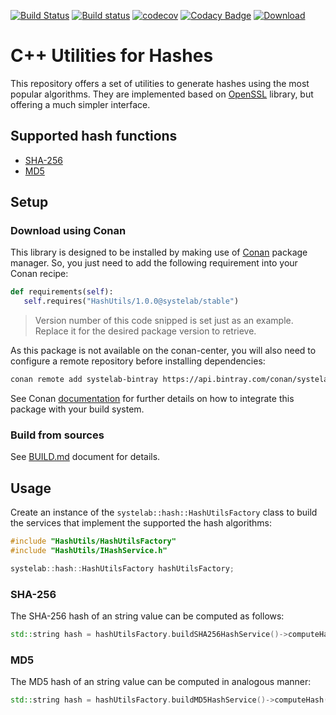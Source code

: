 [![Build Status](https://travis-ci.org/systelab/cpp-hash-utils.svg?branch=master)](https://travis-ci.org/systelab/cpp-hash-utils)
[![Build status](https://ci.appveyor.com/api/projects/status/p9wc1exxkvx3yavt?svg=true)](https://ci.appveyor.com/project/systelab/cpp-hash-utils)
[![codecov](https://codecov.io/gh/systelab/cpp-hash-utils/branch/master/graph/badge.svg)](https://codecov.io/gh/systelab/cpp-hash-utils)
[![Codacy Badge](https://api.codacy.com/project/badge/Grade/492f2b284cd149018ec9dd54a45d53df)](https://www.codacy.com/app/systelab/cpp-hash-utils?utm_source=github.com&amp;utm_medium=referral&amp;utm_content=systelab/cpp-hash-utils&amp;utm_campaign=Badge_Grade)
[![Download](https://api.bintray.com/packages/systelab/conan/HashUtils:systelab/images/download.svg)](https://bintray.com/systelab/conan/HashUtils:systelab/_latestVersion)


# C++ Utilities for Hashes

This repository offers a set of utilities to generate hashes using the most popular algorithms. They are implemented based on [OpenSSL](https://www.openssl.org/) library, but offering a much simpler interface.

## Supported hash functions

* [SHA-256](https://en.wikipedia.org/wiki/SHA-2)
* [MD5](https://en.wikipedia.org/wiki/MD5)


## Setup

### Download using Conan

This library is designed to be installed by making use of [Conan](https://conan.io/) package manager. So, you just need to add the following requirement into your Conan recipe:

```python
def requirements(self):
   self.requires("HashUtils/1.0.0@systelab/stable")
```

> Version number of this code snipped is set just as an example. Replace it for the desired package version to retrieve.

As this package is not available on the conan-center, you will also need to configure a remote repository before installing dependencies:

```bash
conan remote add systelab-bintray https://api.bintray.com/conan/systelab/conan 
```

See Conan [documentation](https://docs.conan.io/en/latest/) for further details on how to integrate this package with your build system.

### Build from sources

See [BUILD.md](BUILD.md) document for details.


## Usage

Create an instance of the `systelab::hash::HashUtilsFactory` class to build the services that implement the supported the hash algorithms:

```cpp
#include "HashUtils/HashUtilsFactory"
#include "HashUtils/IHashService.h"

systelab::hash::HashUtilsFactory hashUtilsFactory;
```

### SHA-256

The SHA-256 hash of an string value can be computed as follows:

```cpp
std::string hash = hashUtilsFactory.buildSHA256HashService()->computeHash("Value to be hashed");
```

### MD5

The MD5 hash of an string value can be computed in analogous manner:

```cpp
std::string hash = hashUtilsFactory.buildMD5HashService()->computeHash("Value to be hashed");
```

